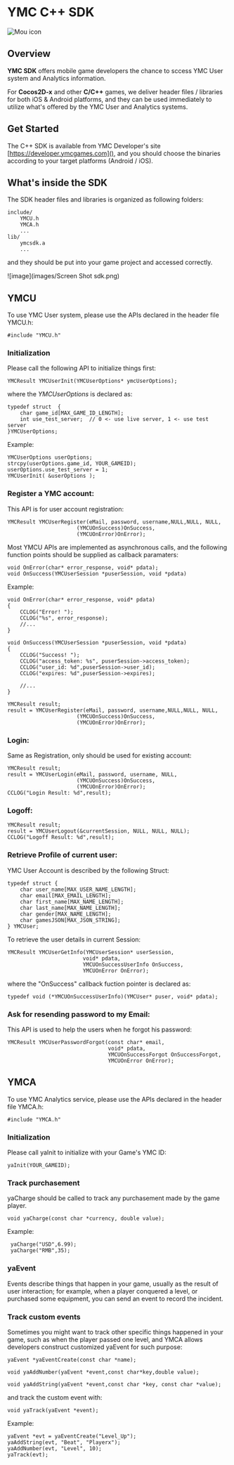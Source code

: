 # YMC C++ SDK 

![Mou icon](http://developer.ymcgames.com/images/ymc-logo.png)

## Overview

**YMC SDK** offers mobile game developers the chance to sccess YMC User system and Analytics information.

For **Cocos2D-x** and other **C/C++** games, we deliver header files / libraries for both iOS & Android platforms, and they can be used immediately to utilize what's offered by the YMC User and Analytics systems. 

## Get Started
The C++ SDK is available from YMC Developer's site [https://developer.ymcgames.com](), and you should choose the binaries according to your target platforms (Android / iOS).

## What's inside the SDK
The SDK header files and libraries is organized as following folders:
 
	include/
		YMCU.h
		YMCA.h
		...
	lib/	
		ymcsdk.a
		...

and they should be put into your game project and accessed correctly.

![image](images/Screen Shot sdk.png)

## YMCU 
To use YMC User system, please use the APIs declared in the header file YMCU.h:

	#include "YMCU.h"
	
### Initialization  
Please call the following API to initialize things first:
  
	YMCResult YMCUserInit(YMCUserOptions* ymcUserOptions);
where the *YMCUserOptions* is declared as:

    typedef struct  {
        char game_id[MAX_GAME_ID_LENGTH];
        int use_test_server;  // 0 <- use live server, 1 <- use test server
    }YMCUserOptions;
	
Example:

	YMCUserOptions userOptions;
    strcpy(userOptions.game_id, YOUR_GAMEID);
    userOptions.use_test_server = 1;
    YMCUserInit( &userOptions );
    	
### Register a YMC account:
This API is for user account registration:
  
	YMCResult YMCUserRegister(eMail, password, username,NULL,NULL, NULL,
                          (YMCUOnSuccess)OnSuccess,
                          (YMCUOnError)OnError);
                          
Most YMCU APIs are implemented as asynchronous calls, and the following function points should be supplied as callback paramaters:

    void OnError(char* error_response, void* pdata);
    void OnSuccess(YMCUserSession *puserSession, void *pdata)

Example:

    void OnError(char* error_response, void* pdata)
	{
    	CCLOG("Error! ");
    	CCLOG("%s", error_response);
        //...
	}

	void OnSuccess(YMCUserSession *puserSession, void *pdata)
	{
    	CCLOG("Success! ");
    	CCLOG("access_token: %s", puserSession->access_token);
    	CCLOG("user_id: %d",puserSession->user_id);
    	CCLOG("expires: %d",puserSession->expires);
    
    	//...
    }

	YMCResult result;
    result = YMCUserRegister(eMail, password, username,NULL,NULL, NULL,
                          (YMCUOnSuccess)OnSuccess,
                          (YMCUOnError)OnError);
                         
### Login:
Same as Registration, only should be used for existing account:

	YMCResult result;
	result = YMCUserLogin(eMail, password, username, NULL,
                          (YMCUOnSuccess)OnSuccess,
                          (YMCUOnError)OnError);
    CCLOG("Login Result: %d",result);
    

### Logoff:

	YMCResult result;
    result = YMCUserLogout(&currentSession, NULL, NULL, NULL);
    CCLOG("Logoff Result: %d",result);
    
### Retrieve Profile of current user:
YMC User Account is described by the following Struct:

    typedef struct {
        char user_name[MAX_USER_NAME_LENGTH];
        char email[MAX_EMAIL_LENGTH];
        char first_name[MAX_NAME_LENGTH];
        char last_name[MAX_NAME_LENGTH];
        char gender[MAX_NAME_LENGTH];
        char gamesJSON[MAX_JSON_STRING];
    } YMCUser;
    
To retrieve the user details in current Session:    
    	
	YMCResult YMCUserGetInfo(YMCUserSession* userSession,
                            void* pdata,
                            YMCUOnSuccessUserInfo OnSuccess,
                            YMCUOnError OnError);
where the "OnSuccess" callback fuction pointer is declared as:

	typedef void (*YMCUOnSuccessUserInfo)(YMCUser* puser, void* pdata);
                           
### Ask for resending password to my Email:
This API is used to help the users when he forgot his password:
 
	YMCResult YMCUserPasswordForgot(const char* email,
                                    void* pdata,
                                    YMCUOnSuccessForgot OnSuccessForgot,
                                    YMCUOnError OnError);
     

## YMCA
To use YMC Analytics service, please use the APIs declared in the header file YMCA.h:

	#include "YMCA.h"

### Initialization
Please call yaInit to initialize with your Game's YMC ID:

	yaInit(YOUR_GAMEID);

### Track purchasement
yaCharge should be called to track any purchasement made by the game player.

    void yaCharge(const char *currency, double value);
    
Example:

     yaCharge("USD",6.99);
     yaCharge("RMB",35);


### yaEvent
Events describe things that happen in your game, usually as the result of user interaction; for example, when a player conquered a level, or purchased some equipment, you can send an event to record the incident.
	
### Track custom events
Sometimes you might want to track other specific things happened in your game, such as when the player passed one level, and YMCA allows developers construct customized yaEvent for such purpose: 

    yaEvent *yaEventCreate(const char *name);

    void yaAddNumber(yaEvent *event,const char*key,double value);

    void yaAddString(yaEvent *event,const char *key, const char *value); 

and track the custom event with:
    
    void yaTrack(yaEvent *event);		

Example:

	yaEvent *evt = yaEventCreate("Level_Up");
	yaAddString(evt, "Beat", "Playerx");
	yaAddNumber(evt, "Level", 10);
	yaTrack(evt);

